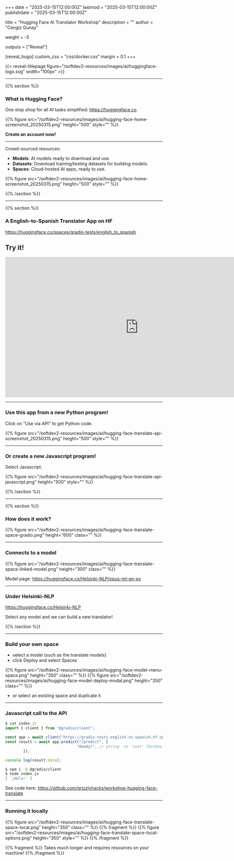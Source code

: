 +++
date = "2025-03-15T12:00:00Z"
lastmod = "2025-03-15T12:00:00Z"
publishdate = "2025-03-15T12:00:00Z"

title = "Hugging Face AI Translator Workshop"
description = ""
author = "Cengiz Gunay"

weight = -5

outputs = ["Reveal"]

[reveal_hugo]
custom_css = "css/docker.css"
margin = 0.1
+++

{{< reveal-titlepage figure="/softdev2-resources/images/ai/huggingface-logo.svg" width="100px" >}}

---

{{% section %}}

### What is Hugging Face?

One stop shop for all AI tasks simplified: https://huggingface.co

{{% figure src="/softdev2-resources/images/ai/hugging-face-home-screenshot_20250315.png" height="500" 
    style="" %}}

**Create an account now!**

---

Crowd-sourced resources:

- **Models**: AI models ready to download and use.
- **Datasets**: Download training/testing datasets for building models.
- **Spaces**: Cloud-hosted AI apps, ready to use.

{{% figure src="/softdev2-resources/images/ai/hugging-face-home-screenshot_20250315.png" height="500" 
    style="" %}}

{{% /section %}}

---

{{% section %}}

### A English-to-Spanish Translator App on HF

https://huggingface.co/spaces/gradio-tests/english_to_spanish

## Try it!

<iframe
	src="https://gradio-tests-old-english-to-spanish.hf.space"
	frameborder="0"
	width="850"
	height="450"
></iframe>

---

### Use this app from a new Python program!

Click on "Use via API" to get Python code.

{{% figure src="/softdev2-resources/images/ai/hugging-face-translate-api-screenshot_20250315.png" height="500" 
    style="" %}}
    
---

### Or create a new Javascript program!

Select Javascript.

{{% figure src="/softdev2-resources/images/ai/hugging-face-translate-api-javascript.png" height="500" 
    style="" %}}


{{% /section %}}

---

{{% section %}}

### How does it work?

{{% figure src="/softdev2-resources/images/ai/hugging-face-translate-space-gradio.png" height="600" 
    class="" %}}

---

### Connects to a model

{{% figure src="/softdev2-resources/images/ai/hugging-face-translate-space-linked-model.png" 
    height="300" class="" %}}

Model page:
https://huggingface.co/Helsinki-NLP/opus-mt-en-es

---

### Under Helsinki-NLP

https://huggingface.co/Helsinki-NLP

Select any model and we can build a new translator!

{{% /section %}}

---

### Build your own space

- select a model (such as the translate models)
- click Deploy and select Spaces 

<div class="side-by-side">
{{% figure src="/softdev2-resources/images/ai/hugging-face-model-menu-space.png" 
    height="350" class="" %}}
{{% figure src="/softdev2-resources/images/ai/hugging-face-model-deploy-modal.png" 
    height="350" class="" %}}
</div>

- or select an existing space and duplicate it



---

### Javascript call to the API

```js
$ cat index.js 
import { client } from "@gradio/client";

const app = await client("https://gradio-tests-english-to-spanish.hf.space/");
const result = await app.predict("/predict", [
                                "Howdy!", // string  in 'text' Textbox component
        ]);

console.log(result.data);
```

```bash
$ npm i -D @gradio/client
$ node index.js 
[ '¡Hola!' ]
```

See code here: https://github.com/grizzlyhacks/workshop-hugging-face-translate

---

### Running it locally

<div class="side-by-side">
{{% figure src="/softdev2-resources/images/ai/hugging-face-translate-space-local.png" 
    height="350" class="" %}}
{{% fragment %}}
{{% figure src="/softdev2-resources/images/ai/hugging-face-translate-space-local-options.png" 
    height="350" style="" %}}
{{% /fragment %}}
</div>

{{% fragment %}}
Takes much longer and requires resources on your machine!
{{% /fragment %}}

